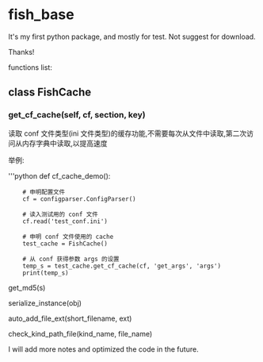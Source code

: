 # fish_base

It's my first python package, and mostly for test. Not suggest for download.

Thanks!

functions list:

## class FishCache

### get_cf_cache(self, cf, section, key)

读取 conf 文件类型(ini 文件类型)的缓存功能,不需要每次从文件中读取,第二次访问从内存字典中读取,以提高速度

举例:

<p>
'''python
    def cf_cache_demo():

        # 申明配置文件
        cf = configparser.ConfigParser()
        
        # 读入测试用的 conf 文件
        cf.read('test_conf.ini')
        
        # 申明 conf 文件使用的 cache
        test_cache = FishCache()
        
        # 从 conf 获得参数 args 的设置
        temp_s = test_cache.get_cf_cache(cf, 'get_args', 'args')
        print(temp_s)
</p>

get_md5(s)

serialize_instance(obj)

auto_add_file_ext(short_filename, ext)

check_kind_path_file(kind_name, file_name)

I will add more notes and optimized the code in the future.

